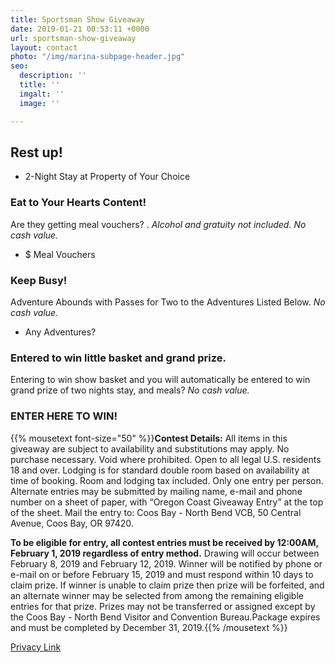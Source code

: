```yaml
---
title: Sportsman Show Giveaway
date: 2019-01-21 00:53:11 +0000
url: sportsman-show-giveaway
layout: contact
photo: "/img/marina-subpage-header.jpg"
seo:
  description: ''
  title: ''
  imgalt: ''
  image: ''

---
```

## Rest up!

* 2-Night Stay at Property of Your Choice

### Eat to Your Hearts Content!

Are they getting meal vouchers? . _Alcohol and gratuity not included. No cash value._

* $ Meal Vouchers

### Keep Busy!

Adventure Abounds with Passes for Two to the Adventures Listed Below. _No cash value._

* Any Adventures?

### Entered to win little basket and grand prize.

Entering to win show basket and you will automatically be entered to win grand prize of two nights stay, and meals? _No cash value._

### ENTER HERE TO WIN!

<script type="text/javascript" src="https://form.jotform.com/jsform/90197398195169"></script>

<div class="margin-50px-top"></div>

{{% mousetext font-size="50" %}}<strong>Contest Details:</strong> All items in this giveaway are subject to availability and substitutions may apply. No purchase necessary. Void where prohibited. Open to all legal U.S. residents 18 and over. Lodging is for standard double room based on availability at time of booking. Room and lodging tax included. Only one entry per person. Alternate entries may be submitted by mailing name, e-mail and phone number on a sheet of paper, with “Oregon Coast Giveaway Entry” at the top of the sheet.  Mail the entry to: Coos Bay - North Bend VCB, 50 Central Avenue, Coos Bay, OR 97420.

<strong>To be eligible for entry, all contest entries must be received by 12:00AM, February 1, 2019 regardless of entry method.</strong> Drawing will occur between February 8, 2019 and February 12, 2019. Winner will be notified by phone or e-mail on or before February 15, 2019 and must respond within 10 days to claim prize. If winner is unable to claim prize then prize will be forfeited, and an alternate winner may be selected from among the remaining eligible entries for that prize. Prizes may not be transferred or assigned except by the Coos Bay - North Bend Visitor and Convention Bureau.Package expires and must be completed by December 31, 2019.{{% /mousetext %}}

[Privacy Link](/privacy-policy)